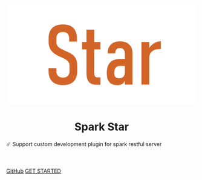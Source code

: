 ![logo](assets/images/logo.png)

<h1 align="center" style="font-weight: bold">
    Spark Star
</h1>

<p style="">
    ☄️ Support custom development plugin for spark restful server
</p>

<br/>
<br/>

<div class="buttons">
  <a href="https://github.com/ispong/spark-star/" target="_blank"><span>GitHub</span></a>
  <a href="#/README"><span>GET STARTED</span></a>
</div>
